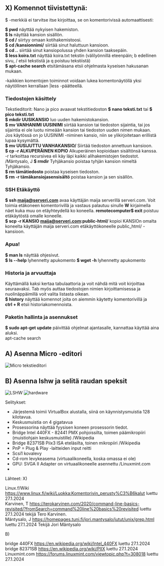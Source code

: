 ## X) Komennot tiivistettynä: 

$ -merkkiä ei tarvitse itse kirjoittaa, se on komentorivissä automaattisesti:
    
  **$ pwd** näyttää nykyisen hakemiston.  
  **$ ls** näyttää kansion sisällön.  
  **$ cd /** siirtyy omaan kotihakemistoosi.   
  **$ cd /kansionnimi/** siirtää sinut haluttuun kansioon.   
  **$ cd ..** siirtää sinut kansiopolussa yhden kansion taaksepäin.  
  **$ less koira.txt** näyttää koira.txt tekstin (välilyönnillä eteenpäin; b edellinen sivu, / etsii tekstistä ja q poistuu tekstiistä)  
  **$ apt-cache search** etsitämäsana etsii ohjelmasta kyseisen hakusanan mukaan. 

  -kaikkien komentojen toiminnot voidaan lukea komentonäytöllä yksi näytöllinen kerrallaan |less  -päätteellä. 

### Tiedostojen käsittely

  Tekstieditorit: Nano ja pico avaavat tekstitiedoston **$ nano teksti.txt** tai **$ pico teksti.txt**  
  **$ mkdir UUSIKANSIO** luo uuden hakemistokansion.  
  **$ mv VANHANIMI UUSINIMI** siirtää kansion tai tiedoston sijaintia, tai jos sijaintia ei ole luotu nimeään kansion tai tiedoston uuden nimen mukaan.  Jos käytössä on jo UUSINIMI -niminen kansio, niin se ylikirjoitetaan erillistä lupaa kysymättä.  
  **$ mv UUSIJUTTU VANHAKANSIO/** Siirtää tiedoston annettuun kansioon.   
  **$ cp -r ALKUPERÄINEN KOPIO** Alkuperäinen kopioidaan sisältönsä kanssa. -r tarkoittaa recursivea eli käy läpi kaikki alihakemistojen tiedostot. /Mäntysalo, J 
  **$ rmdir** Tyhjäkansio poistaa tyhjän kansion nimeltä Tyhjäkansio.  
  **$ rm tämätiedosto** poistaa kyseisen tiedoston.  
  **$ rm -r tämäkansiojasensisältö** poistaa kansion ja sen sisällön.  

### SSH Etäkäyttö

  **$ ssh maija@serveri.com** avaa käyttäjän maija serverillä serveri.com. Voit toimia etäkoneen komentorivillä ja vastaus palautuu sinulle **W** kirjaimella näet kuka muu on etäyhteydellä ko koneella. 
  **remotecomputer$ exit** poistuu etäkäytöstä omalle koneelle.  
  **$ scp -r KANSIO maija@serveri.com:public-html/** kopioi KANSIOn omalta koneelta käyttäjän maija serveri.com etäkäyttökoneelle public_html/ -kansioon.  

### Apua!

  **$ man ls** näyttää ohjesivut.  
     **$ ls --help** lyhennetty apukomento 
     **$ wget -h** lyhennetty apukomento 

### Historia ja arvuuttaja 

  Käyttämällä kaksi kertaa tabulaattoria ja voit nähdä mitä voit kirjoittaa seuraavaksi. Tab myös auttaa tiedostojen nimien kirjoittamisessa ja nuolinäppäimillä voit valita listasta oikean.   
  **$ history** näyttää komennot joita on aiemmin käytetty komentorivillä ja   
    **ctrl + R** etsii historiakomennoista. 

### Paketin hallinta ja asennukset

  **$ sudo apt-get update**  päivittää ohjelmat ajantasalle, kannattaa käyttää aina aluksi.  
  apt-cache search 


## A) Asenna Micro -editori

![Micro tekstieditori](https://github.com/VaMaija/Linux2024/assets/142913118/acfc8ca8-482b-4e01-a922-df2c9d9fe24e)

## B) Asenna lshw ja selitä raudan speksit

![LSHW](https://github.com/VaMaija/Linux2024/assets/142913118/d9e3230a-4d1c-4b90-873e-7e6e947a4c58)
![hardware](https://github.com/VaMaija/Linux2024/assets/142913118/bc772702-2e5f-4ca4-bfd8-f16859205bab)

Selitykset: 
  - Järjestemä toimii VirtualBox alustalla, siinä on käynnistysmuistia 128 kilotavua.  
  - Keskusmuistia on 4 gigatavua
  - Prosessorina näyttää fyysisen koneen prosessorin tiedot.
  - Bridge Intel 440FX - 82441 PMX pohjoissilta, toimen päämikropiiri (muistiohjain keskusmuistille) /Wikipedia  
  - Bridge 82371SB Piix3 ISA eteläsilta, toinen mikropiiri /Wikipedia
  - PnP = Plug & Play -laitteiden input reitti
  - Scsi1 kovalevy
  - Cd-rom levykeasema (virtuaalikoneella, koska omassa ei ole)
  - GPU: SVGA II Adapter on virtuaalikoneelle asennettu /Linuxmint.com
  - 







  
  
  
  
  
    

Lähteet: 
X)

  Linux.f/Wiki https://www.linux.fi/wiki/Luokka:Komentorivin_perusty%C3%B6kalut luettu 27.1.2024  
  Karvinen, T  https://terokarvinen.com/2020/command-line-basics-revisited/?fromSearch=command%20line%20basics%20revisited luettu 27.1.2024 tekijä Tero Karvinen.  
  Mäntysalo, J https://homepages.tuni.fi/jori.mantysalo/jutut/unix/grep.html luettu 27.1.2024 Tekijä Jori Mäntysalo  

B) 

  bridge 440FX https://en.wikipedia.org/wiki/Intel_440FX luettu 27.1.2024
  bridge 82371SB https://en.wikipedia.org/wiki/PIIX luettu 27.1.2024 
  Linuxmint.com https://forums.linuxmint.com/viewtopic.php?t=308018 luettu 27.1.2024 



